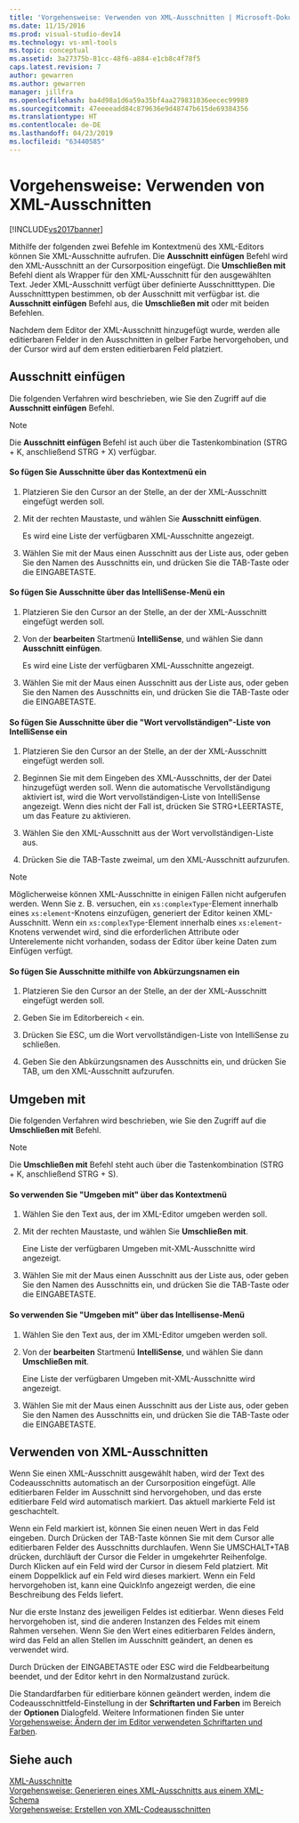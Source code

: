 ```yaml
---
title: 'Vorgehensweise: Verwenden von XML-Ausschnitten | Microsoft-Dokumentation'
ms.date: 11/15/2016
ms.prod: visual-studio-dev14
ms.technology: vs-xml-tools
ms.topic: conceptual
ms.assetid: 3a27375b-81cc-48f6-a884-e1cb8c4f78f5
caps.latest.revision: 7
author: gewarren
ms.author: gewarren
manager: jillfra
ms.openlocfilehash: ba4d98a1d6a59a35bf4aa279831036eecec99989
ms.sourcegitcommit: 47eeeeadd84c879636e9d48747b615de69384356
ms.translationtype: HT
ms.contentlocale: de-DE
ms.lasthandoff: 04/23/2019
ms.locfileid: "63440585"
---
```

# <a name="how-to-use-xml-snippets"></a>Vorgehensweise: Verwenden von XML-Ausschnitten
[!INCLUDE[vs2017banner](../includes/vs2017banner.md)]

Mithilfe der folgenden zwei Befehle im Kontextmenü des XML-Editors können Sie XML-Ausschnitte aufrufen. Die **Ausschnitt einfügen** Befehl wird den XML-Ausschnitt an der Cursorposition eingefügt. Die **Umschließen mit** Befehl dient als Wrapper für den XML-Ausschnitt für den ausgewählten Text. Jeder XML-Ausschnitt verfügt über definierte Ausschnitttypen. Die Ausschnitttypen bestimmen, ob der Ausschnitt mit verfügbar ist. die **Ausschnitt einfügen** Befehl aus, die **Umschließen mit** oder mit beiden Befehlen.  
  
 Nachdem dem Editor der XML-Ausschnitt hinzugefügt wurde, werden alle editierbaren Felder in den Ausschnitten in gelber Farbe hervorgehoben, und der Cursor wird auf dem ersten editierbaren Feld platziert.  
  
## <a name="insert-snippet"></a>Ausschnitt einfügen  
 Die folgenden Verfahren wird beschrieben, wie Sie den Zugriff auf die **Ausschnitt einfügen** Befehl.  
  
> [!NOTE]
> Die **Ausschnitt einfügen** Befehl ist auch über die Tastenkombination (STRG + K, anschließend STRG + X) verfügbar.  
  
#### <a name="to-insert-snippets-from-the-shortcut-menu"></a>So fügen Sie Ausschnitte über das Kontextmenü ein  
  
1. Platzieren Sie den Cursor an der Stelle, an der der XML-Ausschnitt eingefügt werden soll.  
  
2. Mit der rechten Maustaste, und wählen Sie **Ausschnitt einfügen**.  
  
     Es wird eine Liste der verfügbaren XML-Ausschnitte angezeigt.  
  
3. Wählen Sie mit der Maus einen Ausschnitt aus der Liste aus, oder geben Sie den Namen des Ausschnitts ein, und drücken Sie die TAB-Taste oder die EINGABETASTE.  
  
#### <a name="to-insert-snippets-using-the-intellisense-menu"></a>So fügen Sie Ausschnitte über das IntelliSense-Menü ein  
  
1. Platzieren Sie den Cursor an der Stelle, an der der XML-Ausschnitt eingefügt werden soll.  
  
2. Von der **bearbeiten** Startmenü **IntelliSense**, und wählen Sie dann **Ausschnitt einfügen**.  
  
     Es wird eine Liste der verfügbaren XML-Ausschnitte angezeigt.  
  
3. Wählen Sie mit der Maus einen Ausschnitt aus der Liste aus, oder geben Sie den Namen des Ausschnitts ein, und drücken Sie die TAB-Taste oder die EINGABETASTE.  
  
#### <a name="to-insert-snippets-through-the-intellisense-complete-word-list"></a>So fügen Sie Ausschnitte über die "Wort vervollständigen"-Liste von IntelliSense ein  
  
1. Platzieren Sie den Cursor an der Stelle, an der der XML-Ausschnitt eingefügt werden soll.  
  
2. Beginnen Sie mit dem Eingeben des XML-Ausschnitts, der der Datei hinzugefügt werden soll. Wenn die automatische Vervollständigung aktiviert ist, wird die Wort vervollständigen-Liste von IntelliSense angezeigt. Wenn dies nicht der Fall ist, drücken Sie STRG+LEERTASTE, um das Feature zu aktivieren.  
  
3. Wählen Sie den XML-Ausschnitt aus der Wort vervollständigen-Liste aus.  
  
4. Drücken Sie die TAB-Taste zweimal, um den XML-Ausschnitt aufzurufen.  
  
> [!NOTE]
> Möglicherweise können XML-Ausschnitte in einigen Fällen nicht aufgerufen werden. Wenn Sie z. B. versuchen, ein `xs:complexType`-Element innerhalb eines `xs:element`-Knotens einzufügen, generiert der Editor keinen XML-Ausschnitt. Wenn ein `xs:complexType`-Element innerhalb eines `xs:element`-Knotens verwendet wird, sind die erforderlichen Attribute oder Unterelemente nicht vorhanden, sodass der Editor über keine Daten zum Einfügen verfügt.  
  
#### <a name="to-insert-snippets-using-the-shortcut-name"></a>So fügen Sie Ausschnitte mithilfe von Abkürzungsnamen ein  
  
1. Platzieren Sie den Cursor an der Stelle, an der der XML-Ausschnitt eingefügt werden soll.  
  
2. Geben Sie im Editorbereich `<` ein.  
  
3. Drücken Sie ESC, um die Wort vervollständigen-Liste von IntelliSense zu schließen.  
  
4. Geben Sie den Abkürzungsnamen des Ausschnitts ein, und drücken Sie TAB, um den XML-Ausschnitt aufzurufen.  
  
## <a name="surround-with"></a>Umgeben mit  
 Die folgenden Verfahren wird beschrieben, wie Sie den Zugriff auf die **Umschließen mit** Befehl.  
  
> [!NOTE]
> Die **Umschließen mit** Befehl steht auch über die Tastenkombination (STRG + K, anschließend STRG + S).  
  
#### <a name="to-use-surround-with-from-the-context-menu"></a>So verwenden Sie "Umgeben mit" über das Kontextmenü  
  
1. Wählen Sie den Text aus, der im XML-Editor umgeben werden soll.  
  
2. Mit der rechten Maustaste, und wählen Sie **Umschließen mit**.  
  
     Eine Liste der verfügbaren Umgeben mit-XML-Ausschnitte wird angezeigt.  
  
3. Wählen Sie mit der Maus einen Ausschnitt aus der Liste aus, oder geben Sie den Namen des Ausschnitts ein, und drücken Sie die TAB-Taste oder die EINGABETASTE.  
  
#### <a name="to-use-surround-with-from-the-intellisense-menu"></a>So verwenden Sie "Umgeben mit" über das Intellisense-Menü  
  
1. Wählen Sie den Text aus, der im XML-Editor umgeben werden soll.  
  
2. Von der **bearbeiten** Startmenü **IntelliSense**, und wählen Sie dann **Umschließen mit**.  
  
     Eine Liste der verfügbaren Umgeben mit-XML-Ausschnitte wird angezeigt.  
  
3. Wählen Sie mit der Maus einen Ausschnitt aus der Liste aus, oder geben Sie den Namen des Ausschnitts ein, und drücken Sie die TAB-Taste oder die EINGABETASTE.  
  
## <a name="using-xml-snippets"></a>Verwenden von XML-Ausschnitten  
 Wenn Sie einen XML-Ausschnitt ausgewählt haben, wird der Text des Codeausschnitts automatisch an der Cursorposition eingefügt. Alle editierbaren Felder im Ausschnitt sind hervorgehoben, und das erste editierbare Feld wird automatisch markiert. Das aktuell markierte Feld ist geschachtelt.  
  
 Wenn ein Feld markiert ist, können Sie einen neuen Wert in das Feld eingeben. Durch Drücken der TAB-Taste können Sie mit dem Cursor alle editierbaren Felder des Ausschnitts durchlaufen. Wenn Sie UMSCHALT+TAB drücken, durchläuft der Cursor die Felder in umgekehrter Reihenfolge. Durch Klicken auf ein Feld wird der Cursor in diesem Feld platziert. Mit einem Doppelklick auf ein Feld wird dieses markiert. Wenn ein Feld hervorgehoben ist, kann eine QuickInfo angezeigt werden, die eine Beschreibung des Felds liefert.  
  
 Nur die erste Instanz des jeweiligen Feldes ist editierbar. Wenn dieses Feld hervorgehoben ist, sind die anderen Instanzen des Feldes mit einem Rahmen versehen. Wenn Sie den Wert eines editierbaren Feldes ändern, wird das Feld an allen Stellen im Ausschnitt geändert, an denen es verwendet wird.  
  
 Durch Drücken der EINGABETASTE oder ESC wird die Feldbearbeitung beendet, und der Editor kehrt in den Normalzustand zurück.  
  
 Die Standardfarben für editierbare können geändert werden, indem die Codeausschnittfeld-Einstellung in der **Schriftarten und Farben** im Bereich der **Optionen** Dialogfeld. Weitere Informationen finden Sie unter [Vorgehensweise: Ändern der im Editor verwendeten Schriftarten und Farben](../ide/reference/how-to-change-fonts-and-colors-in-the-editor.md).  
  
## <a name="see-also"></a>Siehe auch  
 [XML-Ausschnitte](../xml-tools/xml-snippets.md)   
 [Vorgehensweise: Generieren eines XML-Ausschnitts aus einem XML-Schema](../xml-tools/how-to-generate-an-xml-snippet-from-an-xml-schema.md)   
 [Vorgehensweise: Erstellen von XML-Codeausschnitten](../xml-tools/how-to-create-xml-snippets.md)

